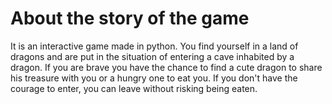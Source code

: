 # About the story of the game 
It is an interactive game made in python. You find yourself in a land of dragons and are put in the situation of entering a cave inhabited by a dragon. If you are brave you have the chance to find a cute dragon to share his treasure with you or a hungry one to eat you. If you don't have the courage to enter, you can leave without risking being eaten.

